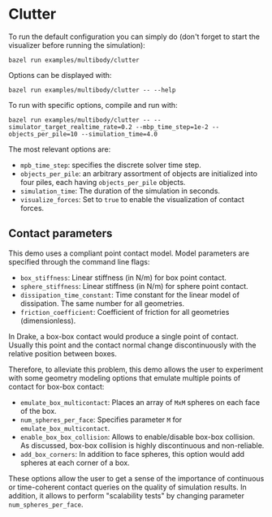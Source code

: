 # Clutter

To run the default configuration you can simply do (don't forget to start the
visualizer before running the simulation):
```
bazel run examples/multibody/clutter
```

Options can be displayed with:

```
bazel run examples/multibody/clutter -- --help
```

To run with specific options, compile and run with:
```
bazel run examples/multibody/clutter -- --simulator_target_realtime_rate=0.2 --mbp_time_step=1e-2 --objects_per_pile=10 --simulation_time=4.0
```

The most relevant options are:
- `mpb_time_step`: specifies the discrete solver time step.
- `objects_per_pile`: an arbitrary assortment of objects are initialized into
  four piles, each having `objects_per_pile` objects.
- `simulation_time`: The duration of the simulation in seconds.
- `visualize_forces`: Set to `true` to enable the visualization of contact
  forces.

## Contact parameters

This demo uses a compliant point contact model. Model parameters are specified
through the command line flags:
- `box_stiffness`: Linear stiffness (in N/m) for box point contact.
- `sphere_stiffness`: Linear stiffness (in N/m) for sphere point contact.
- `dissipation_time_constant`: Time constant for the linear model of
  dissipation. The same number for all geometries.
- `friction_coefficient`: Coefficient of friction for all geometries
  (dimensionless).

In Drake, a box-box contact would produce a single point of contact. Usually
this point and the contact normal change discontinuously with the relative
position between boxes.

Therefore, to alleviate this problem, this demo allows the user to experiment
with some geometry modeling options that emulate multiple points of contact for
box-box contact:
- `emulate_box_multicontact`: Places an array of `MxM` spheres on each face of the
  box.
- `num_spheres_per_face`: Specifies parameter `M` for `emulate_box_multicontact`.
- `enable_box_box_collision`: Allows to enable/disable box-box collision. As
  discussed, box-box collision is highly discontinuous and non-reliable.
- `add_box_corners`: In addition to face spheres, this option would add spheres
  at each corner of a box.

These options allow the user to get a sense of the importance of continuous or
time-coherent contact queries on the quality of simulation results. In addition,
it allows to perform "scalability tests" by changing parameter
`num_spheres_per_face`.   
